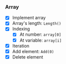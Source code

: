 ### Array
- [x] Implement array
- [x] Array's length: `Length()`
- [x] Indexing
  - [x] At number: `array[0]`
  - [x] At variable: `array[i]`
- [x] Iteration
- [x] Add element: `Add(0)`
- [x] Delete element